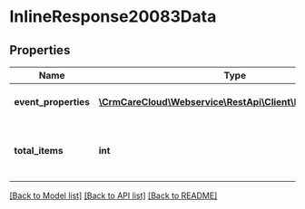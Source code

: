 # InlineResponse20083Data

## Properties
Name | Type | Description | Notes
------------ | ------------- | ------------- | -------------
**event_properties** | [**\CrmCareCloud\Webservice\RestApi\Client\Model\Property[]**](Property.md) | List of all event properties. | [optional] 
**total_items** | **int** | The number of all found event properties. | [optional] 

[[Back to Model list]](../../README.md#documentation-for-models) [[Back to API list]](../../README.md#documentation-for-api-endpoints) [[Back to README]](../../README.md)

